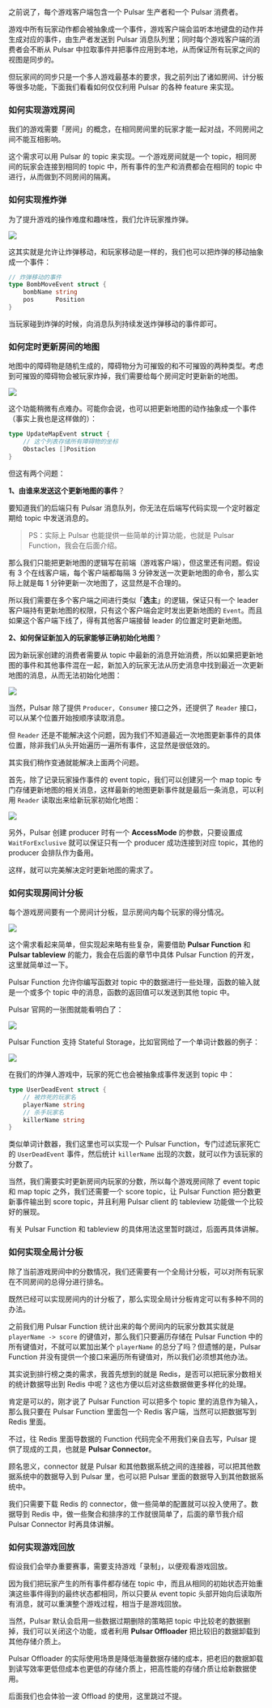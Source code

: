 之前说了，每个游戏客户端包含一个 Pulsar 生产者和一个 Pulsar 消费者。

游戏中所有玩家动作都会被抽象成一个事件，游戏客户端会监听本地键盘的动作并生成对应的事件，由生产者发送到 Pulsar 消息队列里；同时每个游戏客户端的消费者会不断从 Pulsar 中拉取事件并把事件应用到本地，从而保证所有玩家之间的视图是同步的。

但玩家间的同步只是一个多人游戏最基本的要求，我之前列出了诸如房间、计分板等很多功能，下面我们看看如何仅仅利用 Pulsar 的各种 feature 来实现。

### 如何实现游戏房间

我们的游戏需要「房间」的概念，在相同房间里的玩家才能一起对战，不同房间之间不能互相影响。

这个需求可以用 Pulsar 的 topic 来实现。一个游戏房间就是一个 topic，相同房间的玩家会连接到相同的 topic 中，所有事件的生产和消费都会在相同的 topic 中进行，从而做到不同房间的隔离。

### 如何实现推炸弹

为了提升游戏的操作难度和趣味性，我们允许玩家推炸弹。

![](../images/pushbomb.gif)

这其实就是允许让炸弹移动，和玩家移动是一样的，我们也可以把炸弹的移动抽象成一个事件：

```go
// 炸弹移动的事件
type BombMoveEvent struct {
	bombName string
	pos      Position
}
```

当玩家碰到炸弹的时候，向消息队列持续发送炸弹移动的事件即可。

### 如何定时更新房间的地图

地图中的障碍物是随机生成的，障碍物分为可摧毁的和不可摧毁的两种类型。考虑到可摧毁的障碍物会被玩家炸掉，我们需要给每个房间定时更新新的地图。

![](../images/mapupdate.gif)

这个功能稍微有点难办。可能你会说，也可以把更新地图的动作抽象成一个事件（事实上我也是这样做的）：

```go
type UpdateMapEvent struct {
    // 这个列表存储所有障碍物的坐标
	Obstacles []Position
}
```

但这有两个问题：

**1、由谁来发送这个更新地图的事件**？

要知道我们的后端只有 Pulsar 消息队列，你无法在后端写代码实现一个定时器定期给 topic 中发送消息的。

> PS：实际上 Pulsar 也能提供一些简单的计算功能，也就是 Pulsar Function，我会在后面介绍。

那么我们只能把更新地图的逻辑写在前端（游戏客户端），但这里还有问题。假设有 3 个在线客户端，每个客户端都每隔 3 分钟发送一次更新地图的命令，那么实际上就是每 1 分钟更新一次地图了，这显然是不合理的。

所以我们需要在多个客户端之间进行类似「**选主**」的逻辑，保证只有一个 leader 客户端持有更新地图的权限，只有这个客户端会定时发出更新地图的 `Event`。而且如果这个客户端下线了，得有其他客户端接替 leader 的位置定时更新地图。

**2、如何保证新加入的玩家能够正确初始化地图**？

因为新玩家创建的消费者需要从 topic 中最新的消息开始消费，所以如果把更新地图的事件和其他事件混在一起，新加入的玩家无法从历史消息中找到最近一次更新地图的消息，从而无法初始化地图：

![](../images/4.jpeg)

当然，Pulsar 除了提供 `Producer, Consumer` 接口之外，还提供了 `Reader` 接口，可以从某个位置开始按顺序读取消息。

但 `Reader` 还是不能解决这个问题，因为我们不知道最近一次地图更新事件的具体位置，除非我们从头开始遍历一遍所有事件，这显然是很低效的。

其实我们稍作变通就能解决上面两个问题。

首先，除了记录玩家操作事件的 event topic，我们可以创建另一个 map topic 专门存储更新地图的相关消息，这样最新的地图更新事件就是最后一条消息，可以利用 `Reader` 读取出来给新玩家初始化地图：

![](../images/5.jpeg)

另外，Pulsar 创建 producer 时有一个 **AccessMode** 的参数，只要设置成 `WaitForExclusive` 就可以保证只有一个 producer 成功连接到对应 topic，其他的 producer 会排队作为备用。

这样，就可以完美解决定时更新地图的需求了。

### 如何实现房间计分板

每个游戏房间要有一个房间计分板，显示房间内每个玩家的得分情况。

![](../images/scoreboard.jpg)

这个需求看起来简单，但实现起来略有些复杂，需要借助 **Pulsar Function** 和 **Pulsar tableview** 的能力，我会在后面的章节中具体 Pulsar Function 的开发，这里就简单过一下。

Pulsar Function 允许你编写函数对 topic 中的数据进行一些处理，函数的输入就是一个或多个 topic 中的消息，函数的返回值可以发送到其他 topic 中。

Pulsar 官网的一张图就能看明白了：

![](https://pulsar.apache.org/assets/images/function-overview-df56ee014ed344f64e7e0f807bd576c2.svg)

Pulsar Function 支持 Stateful Storage，比如官网给了一个单词计数器的例子：

![](https://pulsar.apache.org/assets/images/pulsar-functions-word-count-f7b0d99f0a0e03e0b20fd0aa0ff6ef48.png)

在我们的炸弹人游戏中，玩家的死亡也会被抽象成事件发送到 topic 中：

```go
type UserDeadEvent struct {
    // 被炸死的玩家名
	playerName string
    // 杀手玩家名
	killerName string
}
```

类似单词计数器，我们这里也可以实现一个 Pulsar Function，专门过滤玩家死亡的 `UserDeadEvent` 事件，然后统计 `killerName` 出现的次数，就可以作为该玩家的分数了。

当然，我们需要实时更新房间内玩家的分数，所以每个游戏房间除了 event topic 和 map topic 之外，我们还需要一个 score topic，让 Pulsar Function 把分数更新事件输出到 score topic，并且利用 Pulsar client 的 tableview 功能做一个比较好的展现。

有关 Pulsar Function 和 tableview 的具体用法这里暂时跳过，后面再具体讲解。

### 如何实现全局计分板

除了当前游戏房间中的分数情况，我们还需要有一个全局计分板，可以对所有玩家在不同房间的总得分进行排名。

既然已经可以实现房间内的计分板了，那么实现全局计分板肯定可以有多种不同的办法。

之前我们用 Pulsar Function 统计出来的每个房间内的玩家分数其实就是 `playerName -> score` 的键值对，那么我们只要遍历存储在 Pulsar Function 中的所有键值对，不就可以累加出某个 `playerName` 的总分了吗？但遗憾的是，Pulsar Function 并没有提供一个接口来遍历所有键值对，所以我们必须想其他办法。

其实说到排行榜之类的需求，我首先想到的就是 Redis，是否可以把玩家分数相关的统计数据导出到 Redis 中呢？这也方便以后对这些数据做更多样化的处理。

肯定是可以的，刚才说了 Pulsar Function 可以把多个 topic 里的消息作为输入，那么我只要在 Pulsar Function 里面包一个 Redis 客户端，当然可以把数据写到 Redis 里面。

不过，往 Redis 里面导数据的 Function 代码完全不用我们亲自去写，Pulsar 提供了现成的工具，也就是 **Pulsar Connector**。

顾名思义，connector 就是 Pulsar 和其他数据系统之间的连接器，可以把其他数据系统中的数据导入到 Pulsar 里，也可以把 Pulsar 里面的数据导入到其他数据系统中。

我们只需要下载 Redis 的 connector，做一些简单的配置就可以投入使用了。数据导到 Redis 中，做一些聚合和排序的工作就很简单了，后面的章节我介绍 Pulsar Connector 时再具体讲解。

### 如何实现游戏回放

假设我们会举办重要赛事，需要支持游戏「录制」，以便观看游戏回放。

因为我们把玩家产生的所有事件都存储在 topic 中，而且从相同的初始状态开始重演这些事件得到的最终状态都相同，所以只要从 event topic 头部开始向后读取所有消息，就可以重演整个游戏过程，相当于是游戏回放。

当然，Pulsar 默认会启用一些数据过期删除的策略把 topic 中比较老的数据删掉，我们可以关闭这个功能，或者利用 **Pulsar Offloader** 把比较旧的数据卸载到其他存储介质上。

Pulsar Offloader 的实际使用场景是降低海量数据存储的成本，把老旧的数据卸载到读写效率更低但成本也更低的存储介质上，把高性能的存储介质让给新数据使用。

后面我们也会体验一波 Offload 的使用，这里跳过不提。